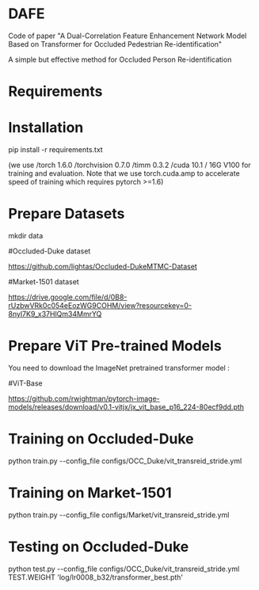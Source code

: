 # DAFE
Code of paper "A Dual-Correlation Feature Enhancement Network Model Based on Transformer for Occluded Pedestrian Re-identification" 

A simple but effective method for Occluded Person Re-identification

# Requirements
# Installation
pip install -r requirements.txt

(we use /torch 1.6.0 /torchvision 0.7.0 /timm 0.3.2 /cuda 10.1 / 16G V100 for training and evaluation. Note that we use torch.cuda.amp to accelerate speed of training which requires pytorch >=1.6)

# Prepare Datasets
mkdir data

#Occluded-Duke dataset 

https://github.com/lightas/Occluded-DukeMTMC-Dataset

#Market-1501 dataset 

https://drive.google.com/file/d/0B8-rUzbwVRk0c054eEozWG9COHM/view?resourcekey=0-8nyl7K9_x37HlQm34MmrYQ


# Prepare ViT Pre-trained Models
You need to download the ImageNet pretrained transformer model : 

#ViT-Base

https://github.com/rwightman/pytorch-image-models/releases/download/v0.1-vitjx/jx_vit_base_p16_224-80ecf9dd.pth

# Training on Occluded-Duke
python train.py --config_file configs/OCC_Duke/vit_transreid_stride.yml 

# Training on Market-1501
python train.py --config_file configs/Market/vit_transreid_stride.yml 

# Testing on Occluded-Duke
python test.py --config_file configs/OCC_Duke/vit_transreid_stride.yml  TEST.WEIGHT 'log/lr0008_b32/transformer_best.pth'
